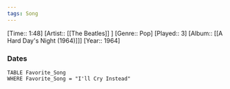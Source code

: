 ```yaml
---
tags: Song  
---
```

[Time:: 1:48]
[Artist:: [[The Beatles]] ]
[Genre:: Pop]
[Played:: 3]
[Album:: [[A Hard Day's Night (1964)]]]
[Year:: 1964]
### Dates
````dataview
TABLE Favorite_Song
WHERE Favorite_Song = "I'll Cry Instead"
````